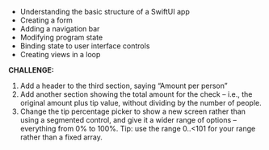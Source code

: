 - Understanding the basic structure of a SwiftUI app
- Creating a form
- Adding a navigation bar
- Modifying program state
- Binding state to user interface controls 
- Creating views in a loop


**CHALLENGE:**
1. Add a header to the third section, saying “Amount per person”
1. Add another section showing the total amount for the check – i.e., the original amount plus tip value, without dividing by the number of people.
1. Change the tip percentage picker to show a new screen rather than using a segmented control, and give it a wider range of options – everything from 0% to 100%. Tip: use the range 0..<101 for your range rather than a fixed array.
